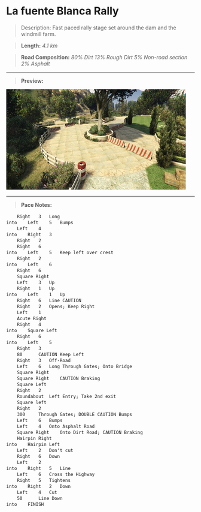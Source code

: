 # La fuente Blanca Rally
> Description: Fast paced rally stage set around the dam and the windmill farm.

> **Length:** *4.1 km*
 
> **Road Composition:**
*80% Dirt*
*13% Rough Dirt*
*5% Non-road section*
*2% Asphalt*
---
> **Preview:**

![la-fuente-blanca-rally.jpg](previews/la-fuente-blanca-rally.jpg)

---
> **Pace Notes:** 

		Right 	3	Long
	into	Left 	5	Bumps
		Left 	4
	into	Right 	3
		Right 	2
		Right 	6
	into	Left 	5	Keep left over crest
		Right 	2
	into	Left 	6
		Right 	6
		Square Right
		Left 	3	Up
		Right	1	Up
	into	Left 	1	Up
		Right 	6	Line CAUTION
		Right 	2	Opens; Keep Right
		Left	1
		Acute Right
		Right 	4
	into 	Square Left
		Right 	6
	into 	Left 	5
		Right 	3
		80		CAUTION Keep Left
		Right 	3	Off-Road
		Left	6	Long Through Gates; Onto Bridge
		Square Right
		Square Right	CAUTION Braking
		Square Left
		Right 	2
		Roundabout	Left Entry; Take 2nd exit
		Square left
		Right	2
		300		Through Gates; DOUBLE CAUTION Bumps
		Left 	6	Bumps
		Left 	4	Onto Asphalt Road
		Square Right	Onto Dirt Road; CAUTION Braking
		Hairpin Right
	into	Hairpin Left
		Left 	2	Don't cut
		Right	6 	Down
		Left 	2
	into 	Right	5 	Line
		Left	6	Cross the Highway
		Right	5	Tightens
	into	Right	2	Down
		Left 	4	Cut
		50		Line Down
	into	FINISH